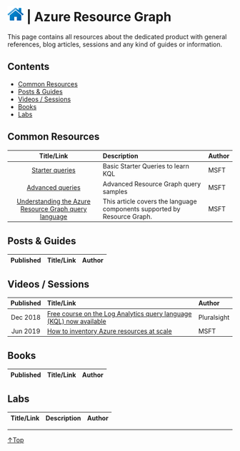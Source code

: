 # [![Home](/img/home.png)](../README.md "Home") | Azure Resource Graph

This page contains all resources about the dedicated product with general references, blog articles, sessions and any kind of guides or information.

## Contents
- [Common Resources](#common-resources)
- [Posts & Guides](#posts--guides)
- [Videos / Sessions](#videos--sessions)
- [Books](#books)
- [Labs](#labs)


## Common Resources
| Title/Link | Description | Author |
| :--------: | :---------- | :----- |
| [Starter queries](https://docs.microsoft.com/en-us/azure/governance/resource-graph/samples/starter?tabs=azure-powershell) |Basic Starter Queries to learn KQL| MSFT| 
| [Advanced queries](https://docs.microsoft.com/en-us/azure/governance/resource-graph/samples/advanced?tabs=azure-powershell) | Advanced Resource Graph query samples |MSFT| 
| [Understanding the Azure Resource Graph query language](https://docs.microsoft.com/en-us/azure/governance/resource-graph/concepts/query-language) | This article covers the language components supported by Resource Graph. | MSFT|



## Posts & Guides
| Published | Title/Link | Author |
| :-------: | :--------- | :----- |

## Videos / Sessions
| Published | Title/Link | Author |
| :-------: | :--------- | :----- |
| Dec 2018|[Free course on the Log Analytics query language (KQL) now available](https://azure.microsoft.com/en-us/updates/free-query-language-course-la-ai/)|Pluralsight| 
|Jun 2019|[How to inventory Azure resources at scale](https://www.youtube.com/watch?v=iVlZdCOfKlU) |MSFT|

## Books
| Published | Title/Link | Author |
| :-------: | :--------- | :----- |

## Labs
| Title/Link | Description | Author |
| :--------: | :---------- | :----- |
___
 <a href="#top" title="Back to the top.">↑Top</a>

